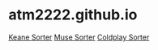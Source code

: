 # atm2222.github.io
[Keane Sorter](https://atm2222.github.io/KeaneSorter.html)
[Muse Sorter](https://atm2222.github.io/MuseSorter.html)
[Coldplay Sorter](https://atm2222.github.io/ColdplaySorter.html)

